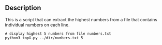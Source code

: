
## Description

This is a script that can extract the highest numbers from a file that contains individual numbers on each line.

```
# display highest 5 numbers from file numbers.txt
python3 topX.py ../dir/numbers.txt 5
```